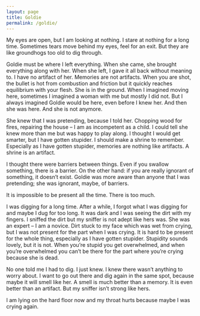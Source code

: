 ```yaml
---
layout: page
title: Goldie
permalink: /goldie/
---
```


My eyes are open, but I am looking at nothing. I stare at nothing for a long time. Sometimes tears move behind my eyes, feel for an exit. But they are like groundhogs too old to dig through. 

Goldie must be where I left everything. When she came, she brought everything along with her. When she left, I gave it all back without meaning to. I have no artifact of her. Memories are not artifacts. When you are shot, the bullet is hot from combustion and friction but it quickly reaches equilibrium with your flesh. She is in the ground. 
When I imagined moving here, sometimes I imagined a woman with me but mostly I did not. But I always imagined Goldie would be here, even before I knew her. And then she was here. And she is not anymore. 

She knew that I was pretending, because I told her. Chopping wood for fires, repairing the house – I am as incompetent as a child. I could tell she knew more than me but was happy to play along. I thought I would get smarter, but I have gotten stupider. I should make a shrine to remember. Especially as I have gotten stupider, memories are nothing like artifacts. A shrine is an artifact.

I thought there were barriers between things. Even if you swallow something, there is a barrier. On the other hand: if you are really ignorant of something, it doesn’t exist. Goldie was more aware than anyone that I was pretending; she was ignorant, maybe, of barriers. 

It is impossible to be present all the time. There is too much.

I was digging for a long time. After a while, I forgot what I was digging for and maybe I dug for too long. It was dark and I was seeing the dirt with my fingers. I sniffed the dirt but my sniffer is not adept like hers was. She was an expert – I am a novice. Dirt stuck to my face which was wet from crying, but I was not present for the part when I was crying. It is hard to be present for the whole thing, especially as I have gotten stupider. Stupidity sounds lovely, but it is not. When you’re stupid you get overwhelmed, and when you’re overwhelmed you can’t be there for the part where you’re crying because she is dead. 

No one told me I had to dig. I just knew. I knew there wasn’t anything to worry about. I want to go out there and dig again in the same spot, because maybe it will smell like her. A smell is much better than a memory. It is even better than an artifact. But my sniffer isn’t strong like hers. 

I am lying on the hard floor now and my throat hurts because maybe I was crying again. 
